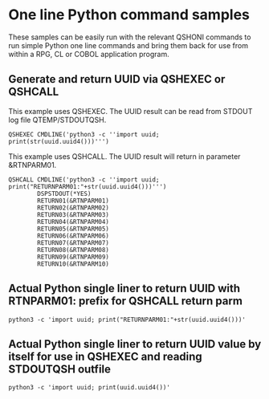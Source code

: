 # One line Python command samples
These samples can be easily run with the relevant QSHONI commands to run simple Python one line commands and bring them back for use from within a RPG, CL or COBOL application program.

## Generate and return UUID via QSHEXEC or QSHCALL

This example uses QSHEXEC. The UUID result can be read from STDOUT log file QTEMP/STDOUTQSH.    
```
QSHEXEC CMDLINE('python3 -c ''import uuid; print(str(uuid.uuid4()))''')
```                    

This example uses QSHCALL. The UUID result will return in parameter &RTNPARM01.
```
QSHCALL CMDLINE('python3 -c ''import uuid; print("RETURNPARM01:"+str(uuid.uuid4()))''')                                       
        DSPSTDOUT(*YES)           
        RETURN01(&RTNPARM01)      
        RETURN02(&RTNPARM02)      
        RETURN03(&RTNPARM03)      
        RETURN04(&RTNPARM04)      
        RETURN05(&RTNPARM05)      
        RETURN06(&RTNPARM06)      
        RETURN07(&RTNPARM07)      
        RETURN08(&RTNPARM08)      
        RETURN09(&RTNPARM09)      
        RETURN10(&RTNPARM10)      
```

## Actual Python single liner to return UUID with RTNPARM01: prefix for QSHCALL return parm
```python3 -c 'import uuid; print("RETURNPARM01:"+str(uuid.uuid4()))'```

## Actual Python single liner to return UUID value by itself for use in QSHEXEC and reading STDOUTQSH outfile
```python3 -c 'import uuid; print(uuid.uuid4())'```
